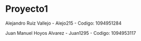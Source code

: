 # Proyecto1

Alejandro Ruiz Vallejo - Alejo215 - Codigo: 1094951284

Juan Manuel Hoyos Alvarez - Juan1295 - Codigo: 1094953117


